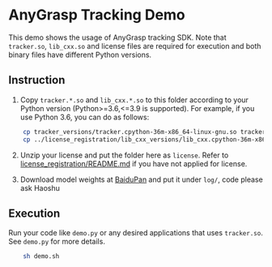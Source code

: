 # AnyGrasp Tracking Demo
This demo shows the usage of AnyGrasp tracking SDK. Note that `tracker.so`, `lib_cxx.so` and license files are required for execution and both binary files have different Python versions.

## Instruction
1. Copy `tracker.*.so` and `lib_cxx.*.so` to this folder according to your Python version (Python>=3.6,<=3.9 is supported). For example, if you use Python 3.6, you can do as follows:
```bash
    cp tracker_versions/tracker.cpython-36m-x86_64-linux-gnu.so tracker.so
    cp ../license_registration/lib_cxx_versions/lib_cxx.cpython-36m-x86_64-linux-gnu.so lib_cxx.so
```

2. Unzip your license and put the folder here as `license`. Refer to [license_registration/README.md](../license_registration/README.md) if you have not applied for license.

3. Download model weights at [BaiduPan](https://pan.baidu.com/s/1OFmqyjNzMg88WsWZj7ZYJQ) and put it under ``log/``, code please ask Haoshu

## Execution

Run your code like `demo.py` or any desired applications that uses `tracker.so`. See `demo.py` for more details.
```bash
    sh demo.sh
```